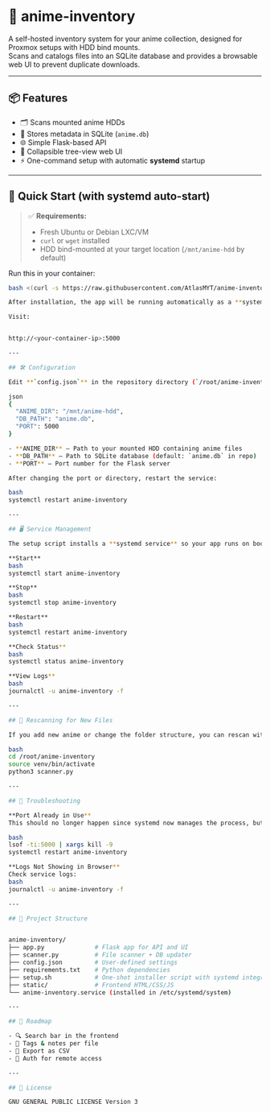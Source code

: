 # 🎌 anime-inventory

A self-hosted inventory system for your anime collection, designed for Proxmox setups with HDD bind mounts.  
Scans and catalogs files into an SQLite database and provides a browsable web UI to prevent duplicate downloads.

---

## 📦 Features

- 🗂️ Scans mounted anime HDDs
- 🧠 Stores metadata in SQLite (`anime.db`)
- 🌐 Simple Flask-based API
- 🧭 Collapsible tree-view web UI
- ⚡ One-command setup with automatic **systemd** startup

---

## 🚀 Quick Start (with systemd auto-start)

> ✅ **Requirements:**  
> - Fresh Ubuntu or Debian LXC/VM  
> - `curl` or `wget` installed  
> - HDD bind-mounted at your target location (`/mnt/anime-hdd` by default)

Run this in your container:

```bash
bash <(curl -s https://raw.githubusercontent.com/AtlasMYT/anime-inventory/main/setup.sh)

After installation, the app will be running automatically as a **systemd service**.

Visit:


http://<your-container-ip>:5000

---

## 🛠️ Configuration

Edit **`config.json`** in the repository directory (`/root/anime-inventory/config.json`):

json
{
  "ANIME_DIR": "/mnt/anime-hdd",
  "DB_PATH": "anime.db",
  "PORT": 5000
}

- **ANIME_DIR** – Path to your mounted HDD containing anime files  
- **DB_PATH** – Path to SQLite database (default: `anime.db` in repo)  
- **PORT** – Port number for the Flask server  

After changing the port or directory, restart the service:

bash
systemctl restart anime-inventory

---

## 🖥️ Service Management

The setup script installs a **systemd service** so your app runs on boot.

**Start**
bash
systemctl start anime-inventory

**Stop**
bash
systemctl stop anime-inventory

**Restart**
bash
systemctl restart anime-inventory

**Check Status**
bash
systemctl status anime-inventory

**View Logs**
bash
journalctl -u anime-inventory -f

---

## 🔄 Rescanning for New Files

If you add new anime or change the folder structure, you can rescan without restarting:

bash
cd /root/anime-inventory
source venv/bin/activate
python3 scanner.py

---

## 🧰 Troubleshooting

**Port Already in Use**  
This should no longer happen since systemd now manages the process, but if it does:

bash
lsof -ti:5000 | xargs kill -9
systemctl restart anime-inventory

**Logs Not Showing in Browser**  
Check service logs:
bash
journalctl -u anime-inventory -f

---

## 📁 Project Structure


anime-inventory/
├── app.py              # Flask app for API and UI
├── scanner.py          # File scanner + DB updater
├── config.json         # User-defined settings
├── requirements.txt    # Python dependencies
├── setup.sh            # One-shot installer script with systemd integration
├── static/             # Frontend HTML/CSS/JS
└── anime-inventory.service (installed in /etc/systemd/system)

---

## 🧩 Roadmap

- 🔍 Search bar in the frontend
- 📝 Tags & notes per file
- 🧾 Export as CSV
- 🔐 Auth for remote access

---

## 🧼 License

GNU GENERAL PUBLIC LICENSE Version 3
